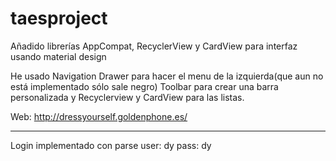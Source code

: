 # taesproject
Añadido librerías AppCompat, RecyclerView y CardView para interfaz usando material design

He usado Navigation Drawer para hacer el menu de la izquierda(que aun no está implementado sólo sale negro)
Toolbar para crear una barra personalizada
y Recyclerview y CardView para las listas.


Web: http://dressyourself.goldenphone.es/

-----
Login implementado con parse
user: dy    pass: dy
